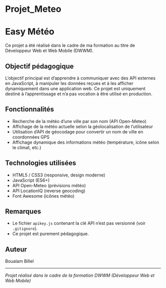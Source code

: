 # Projet_Meteo
# Easy Météo

Ce projet a été réalisé dans le cadre de ma formation au titre de Développeur Web et Web Mobile (DWWM).

## Objectif pédagogique

L’objectif principal est d’apprendre à communiquer avec des API externes en JavaScript, à manipuler les données reçues et à les afficher dynamiquement dans une application web. Ce projet est uniquement destiné à l’apprentissage et n’a pas vocation à être utilisé en production.

## Fonctionnalités

- Recherche de la météo d’une ville par son nom (API Open-Meteo)
- Affichage de la météo actuelle selon la géolocalisation de l’utilisateur
- Utilisation d’API de géocodage pour convertir un nom de ville en coordonnées GPS
- Affichage dynamique des informations météo (température, icône selon le climat, etc.)

## Technologies utilisées

- HTML5 / CSS3 (responsive, design moderne)
- JavaScript (ES6+)
- API Open-Meteo (prévisions météo)
- API LocationIQ (reverse geocoding)
- Font Awesome (icônes météo)

## Remarques

- Le fichier `apikey.js` contenant la clé API n’est pas versionné (voir `.gitignore`).
- Ce projet est purement pédagogique.

## Auteur

Boualam Billel

---

*Projet réalisé dans le cadre de la formation DWWM (Développeur Web et Web Mobile)*

